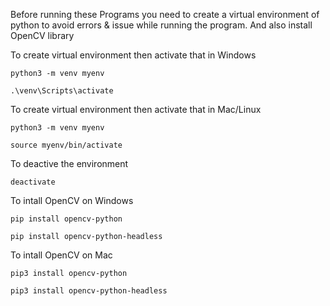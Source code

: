 Before running these Programs you need to create a virtual environment of python to avoid
errors & issue while running the program. And also install OpenCV library 

To create virtual environment then activate that in Windows
```
python3 -m venv myenv
```
```
.\venv\Scripts\activate
```
To create virtual environment then activate that in Mac/Linux
```
python3 -m venv myenv
```
```
source myenv/bin/activate
```
To deactive the environment
```
deactivate
```
To intall OpenCV on Windows
```
pip install opencv-python
```
```
pip install opencv-python-headless
```
To intall OpenCV on Mac
```
pip3 install opencv-python
```
```
pip3 install opencv-python-headless
```

